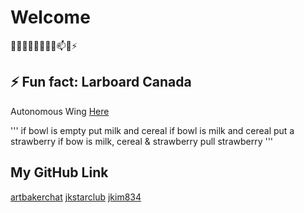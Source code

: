 # Welcome

👋✨✨🔭🌱👯🤔💬📫😄⚡

## ⚡ Fun fact: Larboard Canada

Autonomous Wing
[Here](https://github.com/udacity/FCND-FixedWing)

'''
if bowl is empty
  put milk and cereal
if bowl is milk and cereal
  put a strawberry
if bow is milk, cereal & strawberry
  pull strawberry
'''

## My GitHub Link

[artbakerchat](https://github.com/artbakerchat/)
[jkstarclub](https://github.com/jkstarclub/)
[jkim834](https://github.com/jkim834/)
